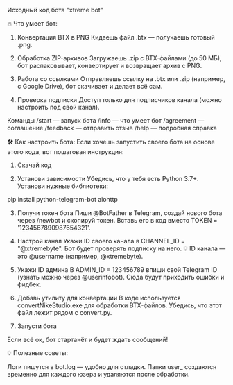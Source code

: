 Исходный код бота "xtreme bot"

🔥 Что умеет бот:

1. Конвертация BTX в PNG
Кидаешь файл .btx — получаешь готовый .png.

2. Обработка ZIP-архивов
Загружаешь .zip с BTX-файлами (до 50 МБ), бот распаковывает, конвертирует и возвращает архив с PNG.

3. Работа со ссылками
Отправляешь ссылку на .btx или .zip (например, с Google Drive), бот скачивает и делает всё сам.

4. Проверка подписки
Доступ только для подписчиков канала (можно настроить под свой канал).

Команды
/start — запуск бота
/info — что умеет бот
/agreement — соглашение
/feedback — отправить отзыв
/help — подробная справка

🛠 Как настроить бота:
Если хочешь запустить своего бота на основе этого кода, вот пошаговая инструкция:

1. Скачай код

2. Установи зависимости
Убедись, что у тебя есть Python 3.7+. Установи нужные библиотеки:

pip install python-telegram-bot aiohttp

3. Получи токен бота
Пиши @BotFather в Telegram, создай нового бота через /newbot и скопируй токен. Вставь его в код вместо TOKEN = '1234567890987654321'.

4. Настрой канал
Укажи ID своего канала в CHANNEL_ID = "@xtremebyte". Бот будет проверять подписку на него.
💡 ID канала — это @username (например, @xtremebyte).

5. Укажи ID админа
В ADMIN_ID = 123456789 впиши свой Telegram ID (узнать можно через @userinfobot). Сюда будут приходить ошибки и фидбек.

6. Добавь утилиту для конвертации
В коде используется convertNikeStudio.exe для обработки BTX-файлов. Убедись, что этот файл лежит рядом с convert.py.

7. Запусти бота

Если всё ок, бот стартанёт и будет ждать сообщений!

💡 Полезные советы:

Логи пишутся в bot.log — удобно для отладки.
Папки user_<id> создаются временно для каждого юзера и удаляются после обработки.
